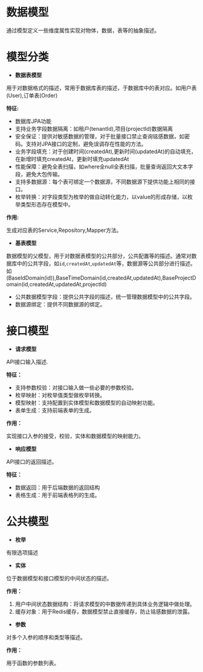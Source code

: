 # 数据模型
通过模型定义一些维度属性实现对物体，数据，表等的抽象描述。

# 模型分类
- <B>数据表模型</B>

用于对数据格式的描述，常用于数据库表的描述，于数据库中的表对应。如用户表(User),订单表(Order)

<B>特征:</B>
- 数据库JPA功能
- 支持业务字段数据隔离：如租户(tenantId),项目(projectId)数据隔离
- 安全保证：提供对敏感数据的管理，对于批量接口禁止查询铭感数据，如密码。支持对JPA接口的定制，避免误调存在性能的方法。
- 业务字段填充：对于创建时间(createdAt),更新时间(updatedAt)的自动填充，在新增时填充createdAt，更新时填充updatedAt
- 性能保障：避免全表扫描，如where全null全表扫描，批量查询返回大文本字段，避免大包传输。
- 支持多数据源：每个表可绑定一个数据源，不同数据源下提供功能上相同的接口。
- 枚举转换：对字段类型为枚举的做自动转化能力，以value的形成存储，以枚举类型形态存在模型中。

<B>作用:</B>

生成对应表的Service,Repository,Mapper方法。

- <B>基表模型</B>

数据模型的父模型，用于对数据表模型的公共部分，公共配置等的描述。通常对数据库中的公共字段，如`id`,`createdAt`,`updatedAt`等，数据源等公共部分进行描述。如(BaseIdDomain(id)),BaseTimeDomain(id,createdAt,updatedAt),BaseProjectDomain(id,createdAt,updatedAt,projectId)

- 公共数据模型字段：提供公共字段的描述，统一管理数据模型中的公共字段。
- 数据源绑定：提供不同数据源的绑定。

# 接口模型
- <B>请求模型</B>

API接口输入描述.

<B>特征：</B>
- 支持参数校验：对接口输入做一些必要的参数校验。
- 枚举映射：对枚举值类型做枚举转换。
- 模型映射：支持配置到实体模型和数据模型的自动映射功能。
- 表单生成：支持前端表单的生成。

<B>作用：</B>

实现接口入参的接受，校验，实体和数据模型的映射能力。


- <B>响应模型</B>

API接口的返回描述。

<B>特征：</B>
- 数据返回：用于后端数据的返回结构
- 表格生成：用于前端表格列的生成。

# 公共模型
- <B>枚举</B>

有限选项描述

- <B>实体</B>

位于数据模型和接口模型的中间状态的描述。

<B>作用：</B>
1. 用户中间状态数据结构：将请求模型的中数据传递到具体业务逻辑中做处理。
2. 缓存对象：用于Redis缓存，数据模型禁止直接缓存，防止铭感数据的泄露。

- <B>参数</B>

对多个入参的顺序和类型等描述。

<B>作用：</B>

用于函数的参数列表。
